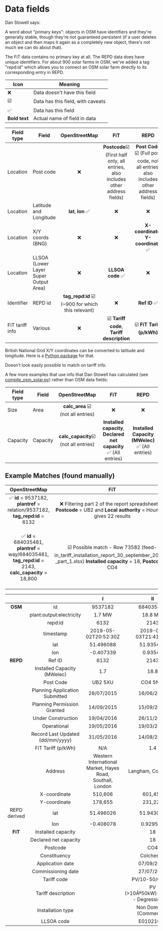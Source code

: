 Data fields
========

Dan Stowell says:

A word about "primary keys": objects in OSM have identifiers and they're generally stable, though they're not guaranteed persistent (if a user deletes an object and then maps it again as a completely new object, there's not much we can do about that).

The FiT data contains no primary key at all. The REPD data does have unique identifiers. For about 900 solar farms in OSM, we've added a tag "repd:id" which allows you to connect an OSM solar farm directly to its corresponding entry in REPD.

| Icon | Meaning |
| ---  | --- |
| :x:  | Data doesn't have this field |
| :ballot_box_with_check: | Data has this field, with caveats |
| ✅ | Data has this field |
|**Bold text** | Actual name of field in data |

| Field type | Field | OpenStreetMap | FiT | REPD
|---|---|:---:|:---:|:---:|
| Location | Post code | :x: | **Postcode**:ballot_box_with_check: (First half only, all entries, also includes other address fields) | **Post Code** :ballot_box_with_check: (Full post code, not all entries, also includes other address fields)|
| Location | Latitude and Longitude | **lat**, **lon** ✅ | :x: | :x: |
| Location| X/Y coords (BNG)| :x: | :x: | **X-coordinate**, **Y-coordinate** ✅ |
| Location | LLSOA (Lower Layer Super Output Area) | :x: | **LLSOA code** ✅ | :x: |
| Identifier|REPD id | **tag_repd:id** :ballot_box_with_check: (~900 for which this relevant) | :x: | **Ref ID** ✅|
| FiT tariff info | Various | :x: | :ballot_box_with_check: **Tariff code**, **Tariff description**| :ballot_box_with_check: **FiT Tariff (p/kWh)**

British National Grid X/Y coordinates can be converted to latitude and longitude. Here is a [Python package](https://pypi.org/project/bng-latlon/) for that.

Doesn't look easily possible to match on tariff info.

A few more examples that use info that Dan Stowell has calculated (see [compile_osm_solar.py](open-street-maps/solarpv-osm-uk-data-20191117/dan_stowell_osm_analysis/compile_osm_solar.py)) rather than OSM data fields:

| Field type | Field | OpenStreetMap | FiT | REPD
|---|---|:---:|:---:|:---:|
| Size| Area | **calc_area** :ballot_box_with_check: (not all entries) | :x:| :x:|
| Capacity| Capacity | **calc_capacity**:ballot_box_with_check: (not all entries)| **Installed capacity**, **Declared net capacity** ✅ (All entries)| **Installed Capacity (MWelec)** ✅ (All entries) |


Example Matches (found manually)
---------

| OpenStreetMap | FiT | REPD |
|:---:|:---:|:---:|
| ✅ **id** = 9537182, **plantref** = relation/9537182, **tag_repd:id** = 6132 | :x: Filtering part 2 of the report spreadsheet by **Postcode** = UB2 and **Local authority** = Hounslow gives 22 results | ✅**Ref ID** = 6132 |
| ✅ **id** = 684035481, **plantref** = way/684035481, **tag_repd:id** = 2143, **calc_capacity** = 18,800| :ballot_box_with_check: Possible match - Row 73582 (feed-in_tariff_installation_report_30_september_2019_-_part_1.xlsx) **Installed capacity** = 18, **Postcode** = CO4| ✅ **Ref ID** = 2143, **Installed Capacity (MWelec)** = 18.8, **Post Code** = CO4 5NW|

| |  | I | II | III | IV | V |
|:---:|:---:|:---:|:---:|:---:|:---:|:---:|
| **OSM** | id | 9537182 | 684035481| | | |
|  | plant:output:electricity | 1.7 MW | 18.8 MW| | | |
|  | repd:id  | 6132 |2143 | | | |
| | timestamp | 2019-05-02T20:52:30Z |2019-05-03T21:41:29Z | | | |
|  | lat | 51.496088 | 51.935457| | | |
| | lon | -0.407339 |0.93541 | | | |
| **REPD** | Ref ID  | 6132 | 2143| | | |
|  | Installed Capacity (MWelec)  | 1.7 | 18.8| | | |
|  | Post Code | UB2 5XU | CO4 5NW| | | |
|  | Planning Application Submitted | 28/07/2015|16/06/2014	 | |
|  | Planning Permission Granted | 14/09/2015 |15/09/2014 | | | |
|  | Under Construction | 19/04/2016 |26/11/2014 | | | |
|  | Operational |19/05/2016 | 19/03/2015 | | | |
|  | Record Last Updated (dd/mm/yyyy) | 31/05/2016 |14/08/2015 | | | |
|  | FiT Tariff (p/kWh) | N/A |1.4 | | | |
|  | Address | Western International Market, Hayes Road, Southall, London |Langham, Colchester | | | |
|  | X-coordinate  | 510,606 |601,454 | | | |
|  | Y-coordinate  | 178,655 |231,228 | | | |
| REPD derived | lat  | 51.496026 | 51.943065| | | |
| | lon  | -0.408078 |0.929579 | | | |
| **FiT**| Installed capacity  |  | 18| | | |
| | Declared net capacity  |  | 18| | | |
| | Postcode  |  | CO4| | | |
| | Constituency | | Colchester | | | |
| | Application date | | 07/09/2015| | | |
| | Commissioning date  |  | 27/07/2015| | | |
| | Tariff code |  | PV/10-50/06H-1| | | |
| | Tariff description |  | PV (>10Âª50kW)-2015/16 - Degression - H| | | |
| | Installation type | | Non Domestic (Commercial)| |
| | LLSOA code | | E01021668 | | | |
